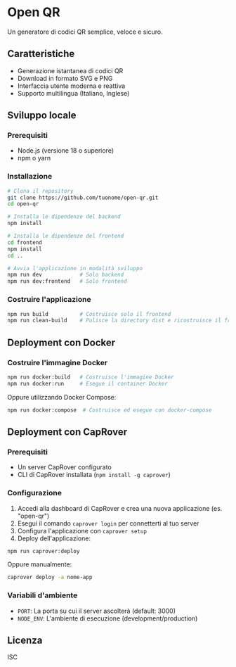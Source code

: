 # Open QR

Un generatore di codici QR semplice, veloce e sicuro.

## Caratteristiche

- Generazione istantanea di codici QR
- Download in formato SVG e PNG
- Interfaccia utente moderna e reattiva
- Supporto multilingua (Italiano, Inglese)

## Sviluppo locale

### Prerequisiti

- Node.js (versione 18 o superiore)
- npm o yarn

### Installazione

```bash
# Clona il repository
git clone https://github.com/tuonome/open-qr.git
cd open-qr

# Installa le dipendenze del backend
npm install

# Installa le dipendenze del frontend
cd frontend
npm install
cd ..

# Avvia l'applicazione in modalità sviluppo
npm run dev            # Solo backend
npm run dev:frontend   # Solo frontend
```

### Costruire l'applicazione

```bash
npm run build          # Costruisce solo il frontend
npm run clean-build    # Pulisce la directory dist e ricostruisce il frontend
```

## Deployment con Docker

### Costruire l'immagine Docker

```bash
npm run docker:build   # Costruisce l'immagine Docker
npm run docker:run     # Esegue il container Docker
```

Oppure utilizzando Docker Compose:

```bash
npm run docker:compose  # Costruisce ed esegue con docker-compose
```

## Deployment con CapRover

### Prerequisiti

- Un server CapRover configurato
- CLI di CapRover installata (`npm install -g caprover`)

### Configurazione

1. Accedi alla dashboard di CapRover e crea una nuova applicazione (es. "open-qr")
2. Esegui il comando `caprover login` per connetterti al tuo server
3. Configura l'applicazione con `caprover setup`
4. Deploy dell'applicazione:

```bash
npm run caprover:deploy
```

Oppure manualmente:

```bash
caprover deploy -a nome-app
```

### Variabili d'ambiente

- `PORT`: La porta su cui il server ascolterà (default: 3000)
- `NODE_ENV`: L'ambiente di esecuzione (development/production)

## Licenza

ISC
